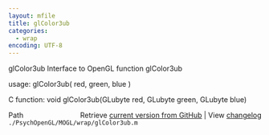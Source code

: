 ```yaml
---
layout: mfile
title: glColor3ub
categories:
  - wrap
encoding: UTF-8
---
```


glColor3ub  Interface to OpenGL function glColor3ub

usage:  glColor3ub\( red, green, blue \)

C function:  void glColor3ub\(GLubyte red, GLubyte green, GLubyte blue\)


<div class="code_header" style="text-align:right;">
  <span style="float:left;">Path&nbsp;&nbsp;</span> <span class="counter">Retrieve <a href=
  "https://raw.github.com/Psychtoolbox-3/Psychtoolbox-3/beta/./PsychOpenGL/MOGL/wrap/glColor3ub.m">current version from GitHub</a> | View <a href=
  "https://github.com/Psychtoolbox-3/Psychtoolbox-3/commits/beta/./PsychOpenGL/MOGL/wrap/glColor3ub.m">changelog</a></span>
</div>
<div class="code">
  <code>./PsychOpenGL/MOGL/wrap/glColor3ub.m</code>
</div>
